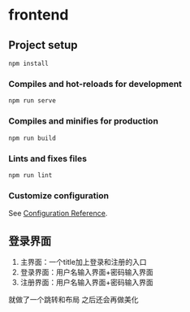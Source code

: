 # frontend

## Project setup
```
npm install
```

### Compiles and hot-reloads for development
```
npm run serve
```

### Compiles and minifies for production
```
npm run build
```

### Lints and fixes files
```
npm run lint
```

### Customize configuration
See [Configuration Reference](https://cli.vuejs.org/config/).

## 登录界面

1. 主界面：一个title加上登录和注册的入口
2. 登录界面：用户名输入界面+密码输入界面
3. 注册界面：用户名输入界面+密码输入界面

就做了一个跳转和布局 之后还会再做美化